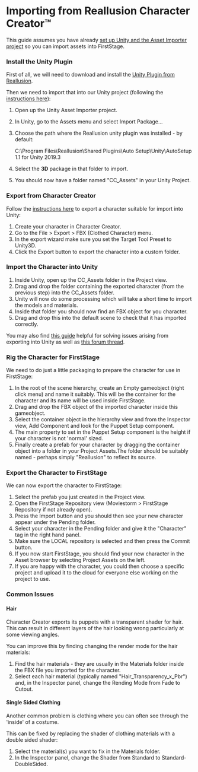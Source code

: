 # Importing from Reallusion Character Creator™

This guide assumes you have already [set up Unity and the Asset Importer project](https://firststage.moviestorm.co.uk/knowledgebase/set-up-unity/) so you can import assets into FirstStage.

### Install the Unity Plugin

First of all, we will need to download and install the [Unity Plugin from Reallusion](https://www.reallusion.com/character-creator/unity-auto-setup.html).

Then we need to import that into our Unity project (following the [instructions here](https://manual.reallusion.com/CC\_and\_IC\_Auto\_Setup\_Plugin/ENU/CC\_and\_iC\_Auto\_Setup/1.0/03\_for\_Unity/Installing\_CC\_Auto\_Setup\_to\_Unity.htm)):

1. Open up the Unity Asset Importer project.
2. In Unity, go to the Assets menu and select Import Package...
3.  Choose the path where the Reallusion unity plugin was installed - by default:

    C:\Program Files\Reallusion\Shared Plugins\Auto Setup\Unity\AutoSetup 1.1 for Unity 2019.3
4. Select the **3D** package in that folder to import.
5. You should now have a folder named "CC\_Assets" in your Unity Project.

### Export from Character Creator

Follow the [instructions here](https://manual.reallusion.com/CC\_and\_IC\_Auto\_Setup\_Plugin/ENU/CC\_and\_iC\_Auto\_Setup/1.0/03\_for\_Unity/Unity\_Importing\_Character\_FBX\_File.htm) to export a character suitable for import into Unity:

1. Create your character in Character Creator.
2. Go to the File > Export > FBX (Clothed Character) menu.
3. In the export wizard make sure you set the Target Tool Preset to Unity3D.
4. Click the Export button to export the character into a custom folder.

### Import the Character into Unity

1. Inside Unity, open up the CC\_Assets folder in the Project view.
2. Drag and drop the folder containing the exported character (from the previous step) into the CC\_Assets folder.
3. Unity will now do some processing which will take a short time to import the models and materials.
4. Inside that folder you should now find an FBX object for you character.
5. Drag and drop this into the default scene to check that it has imported correctly.

You may also find [this guide](https://magazine.reallusion.com/2018/12/13/character-creator-3-tutorial-exporting-cc3-base-characters-to-unity/) helpful for solving issues arising from exporting into Unity as well as [this forum thread](https://forum.unity.com/threads/character-creator-3-tutorial-part-1-exporting-a-cc3-character-base-to-unity.599911/).

### Rig the Character for FirstStage

We need to do just a little packaging to prepare the character for use in FirstStage:

1. In the root of the scene hierarchy, create an Empty gameobject (right click menu) and name it suitably. This will be the container for the character and its name will be used inside FirstStage.
2. Drag and drop the FBX object of the imported character inside this gameobject.
3. Select the container object in the hierarchy view and from the Inspector view, Add Component and look for the Puppet Setup component.
4. The main property to set in the Puppet Setup component is the height if your character is not 'normal' sized.
5. Finally create a prefab for your character by dragging the container object into a folder in your Project Assets.The folder should be suitably named - perhaps simply "Reallusion" to reflect its source.

### Export the Character to FirstStage

We can now export the character to FirstStage:

1. Select the prefab you just created in the Project view.
2. Open the FirstStage Repository view (Moviestorm > FirstStage Repository if not already open).
3. Press the Import button and you should then see your new character appear under the Pending folder.
4. Select your character in the Pending folder and give it the "Character" tag in the right hand panel.
5. Make sure the LOCAL repository is selected and then press the Commit button.
6. If you now start FirstStage, you should find your new character in the Asset browser by selecting Project Assets on the left.
7. If you are happy with the character, you could then choose a specific project and upload it to the cloud for everyone else working on the project to use.

### Common Issues

#### Hair

Character Creator exports its puppets with a transparent shader for hair. This can result in different layers of the hair looking wrong particularly at some viewing angles.

You can improve this by finding changing the render mode for the hair materials:

1. Find the hair materials - they are usually in the Materials folder inside the FBX file you imported for the character.
2. Select each hair material (typically named "Hair\_Transparency\_x\_Pbr") and, in the Inspector panel, change the Rending Mode from Fade to Cutout.

#### Single Sided Clothing

Another common problem is clothing where you can often see through the 'inside' of a costume.&#x20;

This can be fixed by replacing the shader of clothing materials with a double sided shader:

1. Select the material(s) you want to fix in the Materials folder.
2. In the Inspector panel, change the Shader from Standard to Standard-DoubleSided.
